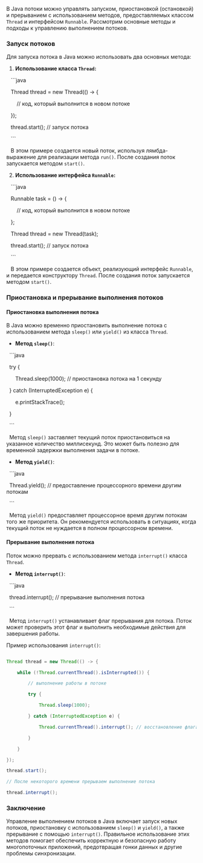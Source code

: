 В Java потоки можно управлять запуском, приостановкой (остановкой) и прерыванием с использованием методов, предоставляемых классом `Thread` и интерфейсом `Runnable`. Рассмотрим основные методы и подходы к управлению выполнением потоков.

### Запуск потоков

Для запуска потока в Java можно использовать два основных метода:

1. **Использование класса `Thread`:**

   ```java

   Thread thread = new Thread(() -> {

       // код, который выполнится в новом потоке

   });

   thread.start(); // запуск потока

   ```

   В этом примере создается новый поток, используя лямбда-выражение для реализации метода `run()`. После создания поток запускается методом `start()`.

2. **Использование интерфейса `Runnable`:**

   ```java

   Runnable task = () -> {

       // код, который выполнится в новом потоке

   };

   Thread thread = new Thread(task);

   thread.start(); // запуск потока

   ```

   В этом примере создается объект, реализующий интерфейс `Runnable`, и передается конструктору `Thread`. После создания поток запускается методом `start()`.

### Приостановка и прерывание выполнения потоков

#### Приостановка выполнения потока

В Java можно временно приостановить выполнение потока с использованием метода `sleep()` или `yield()` из класса `Thread`.

- **Метод `sleep()`**:

  ```java

  try {

      Thread.sleep(1000); // приостановка потока на 1 секунду

  } catch (InterruptedException e) {

      e.printStackTrace();

  }

  ```

  Метод `sleep()` заставляет текущий поток приостановиться на указанное количество миллисекунд. Это может быть полезно для временной задержки выполнения задачи в потоке.

- **Метод `yield()`**:

  ```java

  Thread.yield(); // предоставление процессорного времени другим потокам

  ```

  Метод `yield()` предоставляет процессорное время другим потокам того же приоритета. Он рекомендуется использовать в ситуациях, когда текущий поток не нуждается в полном процессорном времени.

#### Прерывание выполнения потока

Поток можно прервать с использованием метода `interrupt()` класса `Thread`.

- **Метод `interrupt()`**:

  ```java

  thread.interrupt(); // прерывание выполнения потока

  ```

  Метод `interrupt()` устанавливает флаг прерывания для потока. Поток может проверить этот флаг и выполнить необходимые действия для завершения работы.

Пример использования `interrupt()`:

```java

Thread thread = new Thread(() -> {

    while (!Thread.currentThread().isInterrupted()) {

        // выполнение работы в потоке

        try {

            Thread.sleep(1000);

        } catch (InterruptedException e) {

            Thread.currentThread().interrupt(); // восстановление флага прерывания

        }

    }

});

thread.start();

// После некоторого времени прерываем выполнение потока

thread.interrupt();

```

### Заключение

Управление выполнением потоков в Java включает запуск новых потоков, приостановку с использованием `sleep()` и `yield()`, а также прерывание с помощью `interrupt()`. Правильное использование этих методов помогает обеспечить корректную и безопасную работу многопоточных приложений, предотвращая гонки данных и другие проблемы синхронизации.